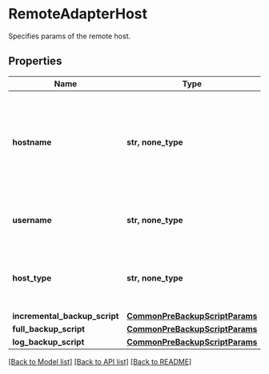 # RemoteAdapterHost

Specifies params of the remote host.

## Properties
Name | Type | Description | Notes
------------ | ------------- | ------------- | -------------
**hostname** | **str, none_type** | Specifies the Hostname or IP address of the host where the pre and post script will be run. | [optional] 
**username** | **str, none_type** | Specifies the username for the host. | [optional] 
**host_type** | **str, none_type** | Specifies the Operating system type of the host. | [optional] 
**incremental_backup_script** | [**CommonPreBackupScriptParams**](CommonPreBackupScriptParams.md) |  | [optional] 
**full_backup_script** | [**CommonPreBackupScriptParams**](CommonPreBackupScriptParams.md) |  | [optional] 
**log_backup_script** | [**CommonPreBackupScriptParams**](CommonPreBackupScriptParams.md) |  | [optional] 

[[Back to Model list]](../README.md#documentation-for-models) [[Back to API list]](../README.md#documentation-for-api-endpoints) [[Back to README]](../README.md)


